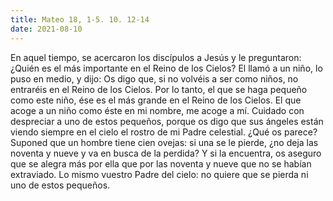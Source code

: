 ```yaml
---
title: Mateo 18, 1-5. 10. 12-14
date: 2021-08-10
---
```


En aquel tiempo, se acercaron los discípulos a Jesús y le preguntaron: ¿Quién es el
más importante en el Reino de los Cielos? El llamó a un niño, lo puso en medio, y
dijo: Os digo que, si no volvéis a ser como niños, no entraréis en el Reino de los
Cielos.
Por lo tanto, el que se haga pequeño como este niño, ése es el más grande en el
Reino de los Cielos.
El que acoge a un niño como éste en mi nombre, me acoge a mí.
Cuidado con despreciar a uno de estos pequeños, porque os digo que sus ángeles
están viendo siempre en el cielo el rostro de mi Padre celestial.
¿Qué os parece? Suponed que un hombre tiene cien ovejas: si una se le pierde, ¿no
deja las noventa y nueve y va en busca de la perdida? Y si la encuentra, os
aseguro que se alegra más por ella que por las noventa y nueve que no se habían
extraviado.
Lo mismo vuestro Padre del cielo: no quiere que se pierda ni uno de estos
pequeños.
